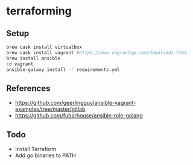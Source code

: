 # terraforming

## Setup

```bash
brew cask install virtualbox
brew cask install vagrant #https://www.vagrantup.com/downloads.html
brew install ansible
cd vagrant
ansible-galaxy install -r requirements.yml
```

## References

* https://github.com/geerlingguy/ansible-vagrant-examples/tree/master/gitlab 
* https://github.com/fubarhouse/ansible-role-golang

## Todo

* Install Terraform
* Add go binaries to PATH